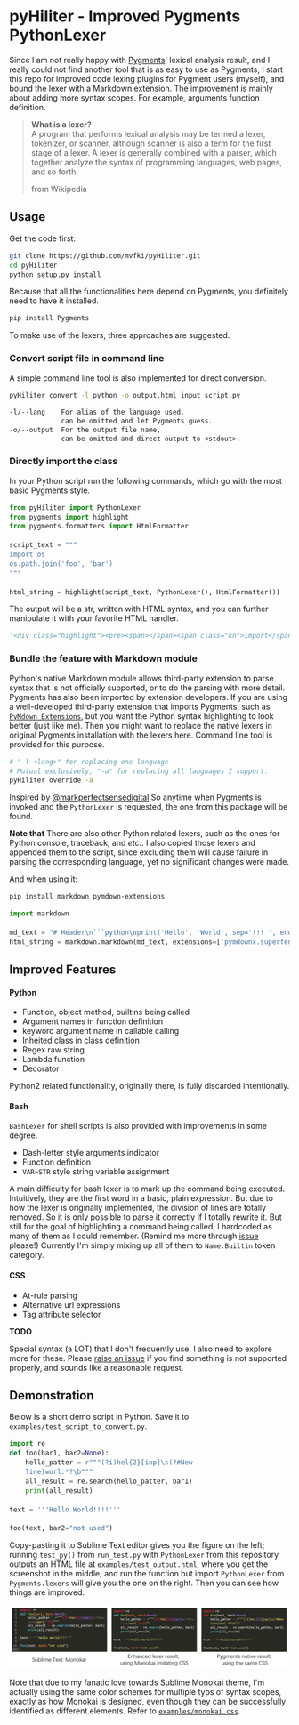 # pyHiliter - Improved Pygments PythonLexer

Since I am not really happy with [Pygments](https://pygments.org/)' lexical analysis result, and I really could not find another tool that is as easy to use as Pygments, I start this repo for improved code lexing plugins for Pygment users (myself), and bound the lexer with a Markdown extension. The improvement is mainly about adding more syntax scopes. For example, arguments function definition.  

> **What is a lexer?**  
> A program that performs lexical analysis may be termed a lexer, tokenizer, or scanner, although scanner is also a term for the first stage of a lexer. A lexer is generally combined with a parser, which together analyze the syntax of programming languages, web pages, and so forth. 
> 
> from Wikipedia

## Usage

Get the code first:  

```sh
git clone https://github.com/mvfki/pyHiliter.git
cd pyHiliter
python setup.py install
```

Because that all the functionalities here depend on Pygments, you definitely need to have it installed.

```sh
pip install Pygments
```

To make use of the lexers, three approaches are suggested.  

### Convert script file in command line

A simple command line tool is also implemented for direct conversion. 

```sh
pyHiliter convert -l python -o output.html input_script.py
```

```
-l/--lang    For alias of the language used, 
             can be omitted and let Pygments guess.
-o/--output  For the output file name, 
             can be omitted and direct output to <stdout>.
```

### Directly import the class

In your Python script run the following commands, which go with the most basic Pygments style.  

```python
from pyHiliter import PythonLexer
from pygments import highlight
from pygments.formatters import HtmlFormatter

script_text = """
import os
os.path.join('foo', 'bar')
"""

html_string = highlight(script_text, PythonLexer(), HtmlFormatter())
```

The output will be a str, written with HTML syntax, and you can further manipulate it with your favorite HTML handler.  

```python
'<div class="highlight"><pre><span></span><span class="kn">import</span> <span class="nn">os</span>\n<span class="n">os</span><span class="p">.</span><span class="n">path</span><span class="p">.</span><span class="nfc">join</span><span class="p">(</span><span class="s1">&#39;foo&#39;</span><span class="p">,</span> <span class="s1">&#39;bar&#39;</span><span class="p">)</span>\n</pre></div>\n'
```

### Bundle the feature with Markdown module

Python's native Markdown module allows third-party extension to parse syntax that is not officially supported, or to do the parsing with more detail. Pygments has also been imported by extension developers. If you are using a well-developed third-party extension that imports Pygments, such as [`PyMdown Extensions`](https://facelessuser.github.io/pymdown-extensions/), but you want the Python syntax highlighting to look better (just like me). Then you might want to replace the native lexers in original Pygments installation with the lexers here. Command line tool is provided for this purpose.  

```sh
# "-l <lang>" for replacing one language
# Mutual exclusively, "-a" for replacing all languages I support.
pyHiliter override -a
```

Inspired by [@markperfectsensedigital](https://github.com/markperfectsensedigital/custom_lexers) So anytime when Pygments is invoked and the `PythonLexer` is requested, the one from this package will be found.  

**Note that** There are also other Python related lexers, such as the ones for Python console, traceback, and *etc.*. I also copied those lexers and appended them to the script, since excluding them will cause failure in parsing the corresponding language, yet no significant changes were made.  

And when using it:

```sh
pip install markdown pymdown-extensions
```

```python
import markdown

md_text = "# Header\n```python\nprint('Hello', 'World', sep='!!! ', end='!!!!!!')\n```"
html_string = markdown.markdown(md_text, extensions=['pymdownx.superfences'])
```

## Improved Features

#### Python

- Function, object method, builtins being called
- Argument names in function definition
- keyword argument name in callable calling
- Inheited class in class definition
- Regex raw string
- Lambda function
- Decorator

Python2 related functionality, originally there, is fully discarded intentionally.  

#### Bash

`BashLexer` for shell scripts is also provided with improvements in some degree.  

- Dash-letter style arguments indicator
- Function definition
- `VAR=STR` style string variable assignment

A main difficulty for bash lexer is to mark up the command being executed. Intuitively, they are the first word in a basic, plain expression. But due to how the lexer is originally implemented, the division of lines are totally removed. So it is only possible to parse it correctly if I totally rewrite it. But still for the goal of highlighting a command being called, I hardcoded as many of them as I could remember. (Remind me more through [issue](https://github.com/mvfki/pyHiliter/issues/new) please!) Currently I'm simply mixing up all of them to `Name.Builtin` token category.  

#### CSS

- At-rule parsing
- Alternative url expressions
- Tag attribute selector

**TODO**

Special syntax (a LOT) that I don't frequently use, I also need to explore more for these. Please [raise an issue](https://github.com/mvfki/pyHiliter/issues/new) if you find something is not supported properly, and sounds like a reasonable request.  

## Demonstration 

Below is a short demo script in Python. Save it to `examples/test_script_to_convert.py`.  

```python
import re
def foo(bar1, bar2=None):
    hello_patter = r"""(?i)hel{2}[iop]\s(?#New
    line)worl.*?\b"""
    all_result = re.search(hello_patter, bar1)
    print(all_result)

text = '''Hello World!!!!'''

foo(text, bar2="not used")
```

Copy-pasting it to Sublime Text editor gives you the figure on the left; running `test_py()` from `run_test.py` with `PythonLexer` from this repository outputs an HTML file at `examples/test_output.html`, where you get the screenshot in the middle; and run the function but import `PythonLexer` from `Pygments.lexers` will give you the one on the right. Then you can see how things are improved.  

![Results](examples/python_results.png)  

Note that due to my fanatic love towards Sublime Monokai theme, I'm actually using the same color schemes for multiple typs of syntax scopes, exactly as how Monokai is designed, even though they can be successfully identified as different elements. Refer to [`examples/monokai.css`](examples/monokai.css).   
